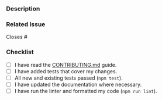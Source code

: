 <!--
Thank you for contributing to Allma!

Please provide a clear and concise description of the changes you're making.
Ensure that you link to the issue this PR resolves.
-->

### Description

<!--
What does this PR do? Why is this change needed?
What is the new behavior?
-->

### Related Issue

<!--
Link to the GitHub issue this PR resolves using a keyword.
This is REQUIRED.
-->
Closes #

### Checklist

-   [ ] I have read the [CONTRIBUTING.md](https://github.com/your-org/allma/blob/main/CONTRIBUTING.md) guide.
-   [ ] I have added tests that cover my changes.
-   [ ] All new and existing tests passed (`npm test`).
-   [ ] I have updated the documentation where necessary.
-   [ ] I have run the linter and formatted my code (`npm run lint`).